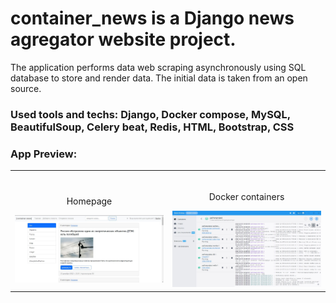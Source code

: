 # container_news is a Django news agregator website project.
The application performs data web scraping asynchronously using SQL database to store and render data.
The initial data is taken from an open source.
### Used tools and techs: Django, Docker compose, MySQL, BeautifulSoup, Celery beat, Redis, HTML, Bootstrap, CSS


### App Preview:

<table width="100%"> 
<tr>
<td width="50%">      
&nbsp; 
<br>
<p align="center">
  Homepage
</p>
<img src="container/media/Main.JPG">
</td> 
<td width="50%">
<br>
<p align="center">
  Docker containers
</p>
<img src="container/media/Docker.JPG">  
</td>
</table>
